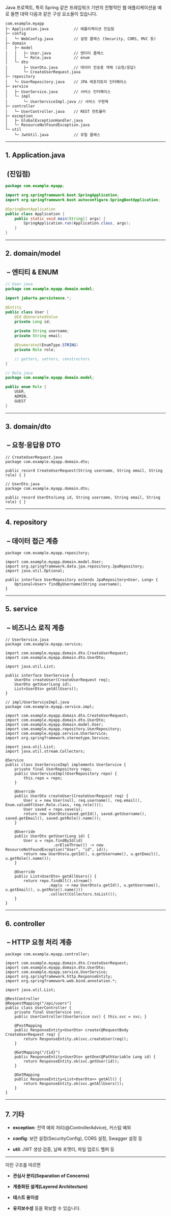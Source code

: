 Java 프로젝트, 특히 Spring 같은 프레임워크 기반의 전형적인 웹 애플리케이션을 예로 들면 대략 다음과 같은 구성 요소들이 있습니다.

```
com.example.myapp
├─ Application.java           // 애플리케이션 진입점
├─ config
│   └─ WebConfig.java         // 설정 클래스 (Security, CORS, MVC 등)
├─ domain
│   ├─ model
│   │   ├─ User.java          // 엔티티 클래스
│   │   └─ Role.java          // enum
│   └─ dto
│       ├─ UserDto.java       // 데이터 전송용 객체 (요청/응답)
│       └─ CreateUserRequest.java
├─ repository
│   └─ UserRepository.java    // JPA 레포지토리 인터페이스
├─ service
│   ├─ UserService.java       // 서비스 인터페이스
│   └─ impl
│       └─ UserServiceImpl.java // 서비스 구현체
├─ controller
│   └─ UserController.java    // REST 컨트롤러
├─ exception
│   ├─ GlobalExceptionHandler.java
│   └─ ResourceNotFoundException.java
└─ util
    └─ JwtUtil.java           // 유틸 클래스
```

---

## **1.** **Application.java**

##  **(진입점)**

```java
package com.example.myapp;

import org.springframework.boot.SpringApplication;
import org.springframework.boot.autoconfigure.SpringBootApplication;

@SpringBootApplication
public class Application {
    public static void main(String[] args) {
        SpringApplication.run(Application.class, args);
    }
}
```

---

## **2.** **domain/model**

##  **– 엔티티 & ENUM**

```java
// User.java
package com.example.myapp.domain.model;

import jakarta.persistence.*;

@Entity
public class User {
    @Id @GeneratedValue
    private Long id;
    
    private String username;
    private String email;

    @Enumerated(EnumType.STRING)
    private Role role;

    // getters, setters, constructors
}
```

```java
// Role.java
package com.example.myapp.domain.model;

public enum Role {
    USER,
    ADMIN,
    GUEST
}
```

---

## **3.** **domain/dto**

##  **– 요청·응답용 DTO**

```
// CreateUserRequest.java
package com.example.myapp.domain.dto;

public record CreateUserRequest(String username, String email, String role) { }
```

```
// UserDto.java
package com.example.myapp.domain.dto;

public record UserDto(Long id, String username, String email, String role) { }
```

---

## **4.** **repository**

##  **– 데이터 접근 계층**

```
package com.example.myapp.repository;

import com.example.myapp.domain.model.User;
import org.springframework.data.jpa.repository.JpaRepository;
import java.util.Optional;

public interface UserRepository extends JpaRepository<User, Long> {
    Optional<User> findByUsername(String username);
}
```

---

## **5.** **service**

##  **– 비즈니스 로직 계층**

```
// UserService.java
package com.example.myapp.service;

import com.example.myapp.domain.dto.CreateUserRequest;
import com.example.myapp.domain.dto.UserDto;

import java.util.List;

public interface UserService {
    UserDto createUser(CreateUserRequest req);
    UserDto getUser(Long id);
    List<UserDto> getAllUsers();
}
```

```
// impl/UserServiceImpl.java
package com.example.myapp.service.impl;

import com.example.myapp.domain.dto.CreateUserRequest;
import com.example.myapp.domain.dto.UserDto;
import com.example.myapp.domain.model.User;
import com.example.myapp.repository.UserRepository;
import com.example.myapp.service.UserService;
import org.springframework.stereotype.Service;

import java.util.List;
import java.util.stream.Collectors;

@Service
public class UserServiceImpl implements UserService {
    private final UserRepository repo;
    public UserServiceImpl(UserRepository repo) {
        this.repo = repo;
    }

    @Override
    public UserDto createUser(CreateUserRequest req) {
        User u = new User(null, req.username(), req.email(), Enum.valueOf(User.Role.class, req.role()));
        User saved = repo.save(u);
        return new UserDto(saved.getId(), saved.getUsername(), saved.getEmail(), saved.getRole().name());
    }

    @Override
    public UserDto getUser(Long id) {
        User u = repo.findById(id)
                     .orElseThrow(() -> new ResourceNotFoundException("User", "id", id));
        return new UserDto(u.getId(), u.getUsername(), u.getEmail(), u.getRole().name());
    }

    @Override
    public List<UserDto> getAllUsers() {
        return repo.findAll().stream()
                   .map(u -> new UserDto(u.getId(), u.getUsername(), u.getEmail(), u.getRole().name()))
                   .collect(Collectors.toList());
    }
}
```

---

## **6.** **controller**

##  **– HTTP 요청 처리 계층**

```
package com.example.myapp.controller;

import com.example.myapp.domain.dto.CreateUserRequest;
import com.example.myapp.domain.dto.UserDto;
import com.example.myapp.service.UserService;
import org.springframework.http.ResponseEntity;
import org.springframework.web.bind.annotation.*;

import java.util.List;

@RestController
@RequestMapping("/api/users")
public class UserController {
    private final UserService svc;
    public UserController(UserService svc) { this.svc = svc; }

    @PostMapping
    public ResponseEntity<UserDto> create(@RequestBody CreateUserRequest req) {
        return ResponseEntity.ok(svc.createUser(req));
    }

    @GetMapping("/{id}")
    public ResponseEntity<UserDto> getOne(@PathVariable Long id) {
        return ResponseEntity.ok(svc.getUser(id));
    }

    @GetMapping
    public ResponseEntity<List<UserDto>> getAll() {
        return ResponseEntity.ok(svc.getAllUsers());
    }
}
```

---

## **7. 기타**

- **exception**: 전역 예외 처리(@ControllerAdvice), 커스텀 예외
    
- **config**: 보안 설정(SecurityConfig), CORS 설정, Swagger 설정 등
    
- **util**: JWT 생성·검증, 날짜 포맷터, 파일 업로드 헬퍼 등
    

---

이런 구조를 따르면

- **관심사 분리(Separation of Concerns)**
    
- **계층화된 설계(Layered Architecture)**
    
- **테스트 용이성**
    
- **유지보수성** 등을 확보할 수 있습니다.